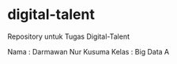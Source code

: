 # digital-talent
Repository untuk Tugas Digital-Talent

Nama    : Darmawan Nur Kusuma
Kelas   : Big Data A
